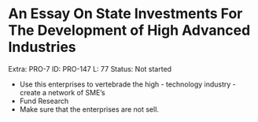 # An Essay On State Investments For The Development of High Advanced Industries

Extra: PRO-7
ID: PRO-147
L: 77
Status: Not started

- Use this enterprises to vertebrade the high - technology industry - create a network of SME’s
- Fund Research
- Make sure that the enterprises are not sell.
